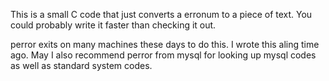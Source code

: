 
This is a small C code that just converts a erronum to a piece of text. You could probably write it faster than checking it out. 

perror exits on many machines these days to do this. I wrote this aling time ago. May I also recommend perror from mysql for looking up mysql codes as well as standard system codes.
